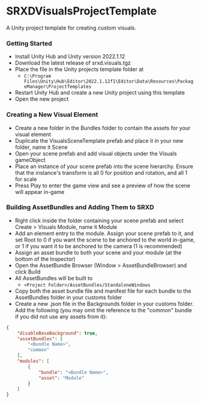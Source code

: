 # SRXDVisualsProjectTemplate
A Unity project template for creating custom visuals.

### Getting Started

- Install Unity Hub and Unity version 2022.1.12
- Download the latest release of srxd.visuals.tgz
- Place the file in the Unity projects template folder at
  - ```C:\Program Files\Unity\Hub\Editor\2022.1.12f1\Editor\Data\Resources\PackageManager\ProjectTemplates```
- Restart Unity Hub and create a new Unity project using this template
- Open the new project

### Creating a New Visual Element

- Create a new folder in the Bundles folder to contain the assets for your visual element
- Duplicate the VisualsSceneTemplate prefab and place it in your new folder, name it Scene
- Open your scene prefab and add visual objects under the Visuals gameObject
- Place an instance of your scene prefab into the scene hierarchy. Ensure that the instance's transform is all 0 for position and rotation, and all 1 for scale
- Press Play to enter the game view and see a preview of how the scene will appear in-game

### Building AssetBundles and Adding Them to SRXD

- Right click inside the folder containing your scene prefab and select Create > Visuals Module, name it Module
- Add an element entry to the module. Assign your scene prefab to it, and set Root to 0 if you want the scene to be anchored to the world in-game, or 1 if you want it to be anchored to the camera (1 is recommended)
- Assign an asset bundle to both your scene and your module (at the bottom of the Inspector)
- Open the AssetBundle Browser (Window > AssetBundleBrowser) and click Build
- All AssetBundles will be built to
  - ```<Project Folder>/AssetBundles/StandaloneWindows```
- Copy both the asset bundle file and manifest file for each bundle to the AssetBundles folder in your customs folder
- Create a new .json file in the Backgrounds folder in your customs folder. Add the following (you may omit the reference to the "common" bundle if you did not use any assets from it):

```json
{
	"disableBaseBackground": true,
	"assetBundles": [
		"<Bundle Name>",
		"common"
	],
	"modules": [
		{
			"bundle": "<Bundle Name>",
			"asset": "Module"
		}
	]
}
```
